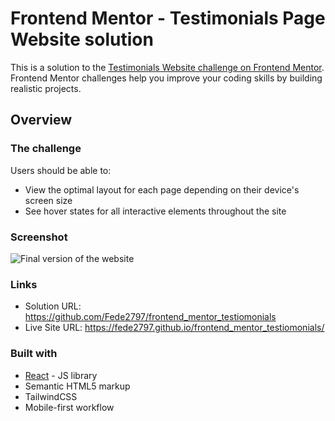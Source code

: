 # Frontend Mentor - Testimonials Page Website solution

This is a solution to the [Testimonials Website challenge on Frontend Mentor](https://www.frontendmentor.io/challenges/testimonials-grid-section-Nnw6J7Un7). Frontend Mentor challenges help you improve your coding skills by building realistic projects. 

## Overview

### The challenge

Users should be able to:

- View the optimal layout for each page depending on their device's screen size
- See hover states for all interactive elements throughout the site

### Screenshot

![Final version of the website](https://user-images.githubusercontent.com/91157539/234681310-8ba88ed3-f9a4-4183-9bde-0257d3277b8f.png)

### Links

- Solution URL: https://github.com/Fede2797/frontend_mentor_testiomonials
- Live Site URL: https://fede2797.github.io/frontend_mentor_testiomonials/

### Built with

- [React](https://reactjs.org/) - JS library
- Semantic HTML5 markup
- TailwindCSS
- Mobile-first workflow
